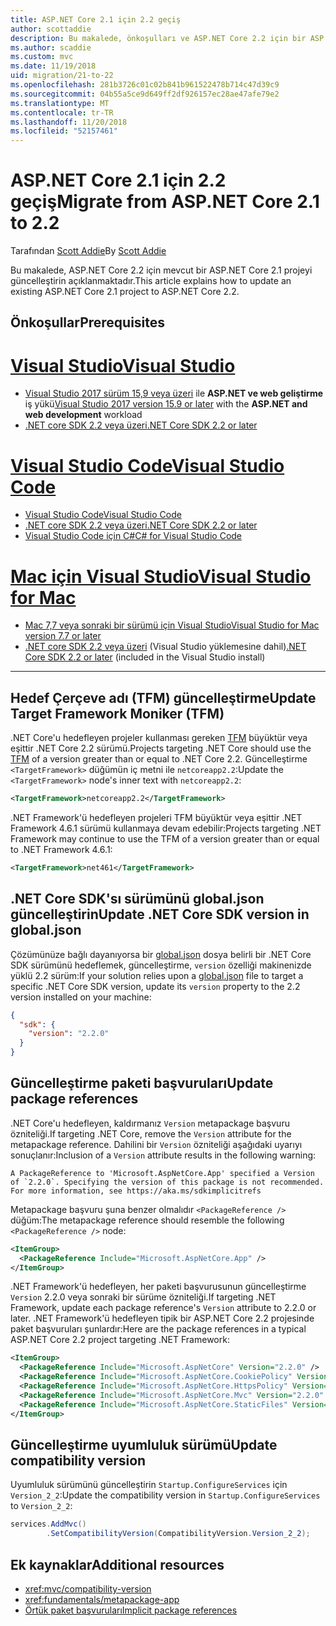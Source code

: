 ```yaml
---
title: ASP.NET Core 2.1 için 2.2 geçiş
author: scottaddie
description: Bu makalede, önkoşulları ve ASP.NET Core 2.2 için bir ASP.NET Core 2.1 proje geçirmek için en yaygın özetlenmektedir.
ms.author: scaddie
ms.custom: mvc
ms.date: 11/19/2018
uid: migration/21-to-22
ms.openlocfilehash: 281b3726c01c02b841b961522478b714c47d39c9
ms.sourcegitcommit: 04b55a5ce9d649ff2df926157ec28ae47afe79e2
ms.translationtype: MT
ms.contentlocale: tr-TR
ms.lasthandoff: 11/20/2018
ms.locfileid: "52157461"
---
```

# <a name="migrate-from-aspnet-core-21-to-22"></a><span data-ttu-id="0af9c-103">ASP.NET Core 2.1 için 2.2 geçiş</span><span class="sxs-lookup"><span data-stu-id="0af9c-103">Migrate from ASP.NET Core 2.1 to 2.2</span></span>

<span data-ttu-id="0af9c-104">Tarafından [Scott Addie](https://github.com/scottaddie)</span><span class="sxs-lookup"><span data-stu-id="0af9c-104">By [Scott Addie](https://github.com/scottaddie)</span></span>

<span data-ttu-id="0af9c-105">Bu makalede, ASP.NET Core 2.2 için mevcut bir ASP.NET Core 2.1 projeyi güncelleştirin açıklanmaktadır.</span><span class="sxs-lookup"><span data-stu-id="0af9c-105">This article explains how to update an existing ASP.NET Core 2.1 project to ASP.NET Core 2.2.</span></span>

## <a name="prerequisites"></a><span data-ttu-id="0af9c-106">Önkoşullar</span><span class="sxs-lookup"><span data-stu-id="0af9c-106">Prerequisites</span></span>

# <a name="visual-studiotabvisual-studio"></a>[<span data-ttu-id="0af9c-107">Visual Studio</span><span class="sxs-lookup"><span data-stu-id="0af9c-107">Visual Studio</span></span>](#tab/visual-studio)

* <span data-ttu-id="0af9c-108">[Visual Studio 2017 sürüm 15,9 veya üzeri](https://www.visualstudio.com/downloads/) ile **ASP.NET ve web geliştirme** iş yükü</span><span class="sxs-lookup"><span data-stu-id="0af9c-108">[Visual Studio 2017 version 15.9 or later](https://www.visualstudio.com/downloads/) with the **ASP.NET and web development** workload</span></span>
* [<span data-ttu-id="0af9c-109">.NET core SDK 2.2 veya üzeri</span><span class="sxs-lookup"><span data-stu-id="0af9c-109">.NET Core SDK 2.2 or later</span></span>](https://www.microsoft.com/net/download/all)

# <a name="visual-studio-codetabvisual-studio-code"></a>[<span data-ttu-id="0af9c-110">Visual Studio Code</span><span class="sxs-lookup"><span data-stu-id="0af9c-110">Visual Studio Code</span></span>](#tab/visual-studio-code)

* [<span data-ttu-id="0af9c-111">Visual Studio Code</span><span class="sxs-lookup"><span data-stu-id="0af9c-111">Visual Studio Code</span></span>](https://code.visualstudio.com/download)
* [<span data-ttu-id="0af9c-112">.NET core SDK 2.2 veya üzeri</span><span class="sxs-lookup"><span data-stu-id="0af9c-112">.NET Core SDK 2.2 or later</span></span>](https://www.microsoft.com/net/download/all)
* [<span data-ttu-id="0af9c-113">Visual Studio Code için C#</span><span class="sxs-lookup"><span data-stu-id="0af9c-113">C# for Visual Studio Code</span></span>](https://marketplace.visualstudio.com/items?itemName=ms-vscode.csharp)

# <a name="visual-studio-for-mactabvisual-studio-mac"></a>[<span data-ttu-id="0af9c-114">Mac için Visual Studio</span><span class="sxs-lookup"><span data-stu-id="0af9c-114">Visual Studio for Mac</span></span>](#tab/visual-studio-mac)

* [<span data-ttu-id="0af9c-115">Mac 7,7 veya sonraki bir sürümü için Visual Studio</span><span class="sxs-lookup"><span data-stu-id="0af9c-115">Visual Studio for Mac version 7.7 or later</span></span>](https://www.visualstudio.com/downloads/)
* <span data-ttu-id="0af9c-116">[.NET core SDK 2.2 veya üzeri](https://www.microsoft.com/net/download/all) (Visual Studio yüklemesine dahil)</span><span class="sxs-lookup"><span data-stu-id="0af9c-116">[.NET Core SDK 2.2 or later](https://www.microsoft.com/net/download/all) (included in the Visual Studio install)</span></span>

---

## <a name="update-target-framework-moniker-tfm"></a><span data-ttu-id="0af9c-117">Hedef Çerçeve adı (TFM) güncelleştirme</span><span class="sxs-lookup"><span data-stu-id="0af9c-117">Update Target Framework Moniker (TFM)</span></span>

<span data-ttu-id="0af9c-118">.NET Core'u hedefleyen projeler kullanması gereken [TFM](/dotnet/standard/frameworks#referring-to-frameworks) büyüktür veya eşittir .NET Core 2.2 sürümü.</span><span class="sxs-lookup"><span data-stu-id="0af9c-118">Projects targeting .NET Core should use the [TFM](/dotnet/standard/frameworks#referring-to-frameworks) of a version greater than or equal to .NET Core 2.2.</span></span> <span data-ttu-id="0af9c-119">Güncelleştirme `<TargetFramework>` düğümün iç metni ile `netcoreapp2.2`:</span><span class="sxs-lookup"><span data-stu-id="0af9c-119">Update the `<TargetFramework>` node's inner text with `netcoreapp2.2`:</span></span>

```xml
<TargetFramework>netcoreapp2.2</TargetFramework>
```

<span data-ttu-id="0af9c-120">.NET Framework'ü hedefleyen projeleri TFM büyüktür veya eşittir .NET Framework 4.6.1 sürümü kullanmaya devam edebilir:</span><span class="sxs-lookup"><span data-stu-id="0af9c-120">Projects targeting .NET Framework may continue to use the TFM of a version greater than or equal to .NET Framework 4.6.1:</span></span>

```xml
<TargetFramework>net461</TargetFramework>
```

## <a name="update-net-core-sdk-version-in-globaljson"></a><span data-ttu-id="0af9c-121">.NET Core SDK'sı sürümünü global.json güncelleştirin</span><span class="sxs-lookup"><span data-stu-id="0af9c-121">Update .NET Core SDK version in global.json</span></span>

<span data-ttu-id="0af9c-122">Çözümünüze bağlı dayanıyorsa bir [global.json](/dotnet/core/tools/global-json) dosya belirli bir .NET Core SDK sürümünü hedeflemek, güncelleştirme, `version` özelliği makinenizde yüklü 2.2 sürüm:</span><span class="sxs-lookup"><span data-stu-id="0af9c-122">If your solution relies upon a [global.json](/dotnet/core/tools/global-json) file to target a specific .NET Core SDK version, update its `version` property to the 2.2 version installed on your machine:</span></span>

```json
{
  "sdk": {
    "version": "2.2.0"
  }
}
```

## <a name="update-package-references"></a><span data-ttu-id="0af9c-123">Güncelleştirme paketi başvuruları</span><span class="sxs-lookup"><span data-stu-id="0af9c-123">Update package references</span></span>

<span data-ttu-id="0af9c-124">.NET Core'u hedefleyen, kaldırmanız `Version` metapackage başvuru özniteliği.</span><span class="sxs-lookup"><span data-stu-id="0af9c-124">If targeting .NET Core, remove the `Version` attribute for the metapackage reference.</span></span> <span data-ttu-id="0af9c-125">Dahilini bir `Version` özniteliği aşağıdaki uyarıyı sonuçlanır:</span><span class="sxs-lookup"><span data-stu-id="0af9c-125">Inclusion of a `Version` attribute results in the following warning:</span></span>

```console
A PackageReference to 'Microsoft.AspNetCore.App' specified a Version of `2.2.0`. Specifying the version of this package is not recommended. For more information, see https://aka.ms/sdkimplicitrefs
```

<span data-ttu-id="0af9c-126">Metapackage başvuru şuna benzer olmalıdır `<PackageReference />` düğüm:</span><span class="sxs-lookup"><span data-stu-id="0af9c-126">The metapackage reference should resemble the following `<PackageReference />` node:</span></span>

```xml
<ItemGroup>
  <PackageReference Include="Microsoft.AspNetCore.App" />
</ItemGroup>
```

<span data-ttu-id="0af9c-127">.NET Framework'ü hedefleyen, her paketi başvurusunun güncelleştirme `Version` 2.2.0 veya sonraki bir sürüme özniteliği.</span><span class="sxs-lookup"><span data-stu-id="0af9c-127">If targeting .NET Framework, update each package reference's `Version` attribute to 2.2.0 or later.</span></span> <span data-ttu-id="0af9c-128">.NET Framework'ü hedefleyen tipik bir ASP.NET Core 2.2 projesinde paket başvuruları şunlardır:</span><span class="sxs-lookup"><span data-stu-id="0af9c-128">Here are the package references in a typical ASP.NET Core 2.2 project targeting .NET Framework:</span></span>

```xml
<ItemGroup>
  <PackageReference Include="Microsoft.AspNetCore" Version="2.2.0" />
  <PackageReference Include="Microsoft.AspNetCore.CookiePolicy" Version="2.2.0" />
  <PackageReference Include="Microsoft.AspNetCore.HttpsPolicy" Version="2.2.0"/>
  <PackageReference Include="Microsoft.AspNetCore.Mvc" Version="2.2.0" />
  <PackageReference Include="Microsoft.AspNetCore.StaticFiles" Version="2.2.0" />
</ItemGroup>
```

## <a name="update-compatibility-version"></a><span data-ttu-id="0af9c-129">Güncelleştirme uyumluluk sürümü</span><span class="sxs-lookup"><span data-stu-id="0af9c-129">Update compatibility version</span></span>

<span data-ttu-id="0af9c-130">Uyumluluk sürümünü güncelleştirin `Startup.ConfigureServices` için `Version_2_2`:</span><span class="sxs-lookup"><span data-stu-id="0af9c-130">Update the compatibility version in `Startup.ConfigureServices` to `Version_2_2`:</span></span>

```csharp
services.AddMvc()
        .SetCompatibilityVersion(CompatibilityVersion.Version_2_2);
```

## <a name="additional-resources"></a><span data-ttu-id="0af9c-131">Ek kaynaklar</span><span class="sxs-lookup"><span data-stu-id="0af9c-131">Additional resources</span></span>

* <xref:mvc/compatibility-version>
* <xref:fundamentals/metapackage-app>
* [<span data-ttu-id="0af9c-132">Örtük paket başvuruları</span><span class="sxs-lookup"><span data-stu-id="0af9c-132">Implicit package references</span></span>](/dotnet/core/tools/csproj#implicit-package-references)
